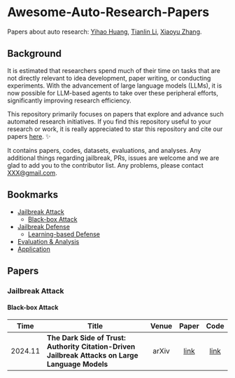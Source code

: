 # Awesome-Auto-Research-Papers
Papers about auto research:
[Yihao Huang](https://huang-yihao.github.io/), [Tianlin Li](https://ltl7155.github.io/), [Xiaoyu Zhang](https://shiningrain.github.io/).

## Background

It is estimated that researchers spend much of their time on tasks that are not directly relevant to idea development, paper writing, or conducting experiments. With the advancement of large language models (LLMs), it is now possible for LLM-based agents to take over these peripheral efforts, significantly improving research efficiency.

This repository primarily focuses on papers that explore and advance such automated research initiatives. If you find this repository useful to your research or work, it is really appreciated to star this repository and cite our papers [here](#Reference). :sparkles:

It contains papers, codes, datasets, evaluations, and analyses. Any additional things regarding jailbreak, PRs, issues are welcome and we are glad to add you to the contributor list. Any problems, please contact XXX@gmail.com. 


## Bookmarks

- [Jailbreak Attack](#jailbreak-attack)
  - [Black-box Attack](#black-box-attack)
- [Jailbreak Defense](#jailbreak-defense)
  - [Learning-based Defense](#learning-based-defense)
- [Evaluation & Analysis](#evaluation--analysis)
- [Application](#application)



## Papers




### Jailbreak Attack





#### Black-box Attack

| Time | Title                                                        |  Venue  |                            Paper                             |                             Code                             |
| ---- | ------------------------------------------------------------ | :-----: | :----------------------------------------------------------: | :----------------------------------------------------------: |
| 2024.11 | **The Dark Side of Trust: Authority Citation-Driven Jailbreak Attacks on Large Language Models** | arXiv | [link](https://arxiv.org/pdf/2411.11407) | [link](https://github.com/YancyKahn/DarkCite) |
